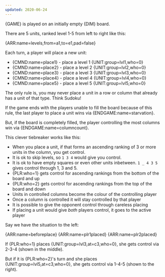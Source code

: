 ```yaml
---
updated: 2020-06-24
---
```


{GAME} is played on an initially empty {DIM} board.

There are 5 units, ranked level 1-5 from left to right like this:

{ARR:name=levels,from=a1,to=e1,pad=false}

Each turn, a player will place a new unit:

- {CMND:name=place1} - place a level 1 {UNIT:group=lvl1,who=0}
- {CMND:name=place2} - place a level 2 {UNIT:group=lvl2,who=0}
- {CMND:name=place3} - place a level 3 {UNIT:group=lvl3,who=0}
- {CMND:name=place4} - place a level 4 {UNIT:group=lvl4,who=0}
- {CMND:name=place5} - place a level 5 {UNIT:group=lvl5,who=0}

The only rule is, you may never place a unit in a row or column that already has a unit of that type. Think Sudoku!

If the game ends with the players unable to fill the board because of this rule, the last player to place a unit wins via {ENDGAME:name=starvation}.

But, if the board is completely filled, the player controlling the most columns win via {ENDGAME:name=columncount}.

This clever tiebreaker works like this:

- When you place a unit, if that forms an ascending ranking of 3 or more units in the column, you get control.
- It is ok to skip levels, so `1 3 4` would give you control.
- It is ok to have empty squares or even other units inbetween. `1 _ 4 3 5` gives control through 1, 3 and 5.
- {PLR:who=1} gets control for ascending rankings from the bottom of the board and up
- {PLR:who=2} gets control for ascending rankings from the top of the board and down
- Units in controlled columns become the colour of the controlling player
- Once a column is controlled it will stay controlled by that player
- It is possible to give the opponent control through careless placing
- If placing a unit would give _both_ players control, it goes to the active player

<div class="md-example">

Say we have the situation to the left:

<div class="md-3col">
{ARR:name=beforeplace}
{ARR:name=plr1placed}
{ARR:name=plr2placed}
</div>

If {PLR:who=1} places {UNIT:group=lvl3,at=c3,who=0}, she gets control via 2-3-4 (shown in the middle).

But if it is {PLR:who=2}'s turn and she places {UNIT:group=lvl5,at=c3,who=0}, she gets control via 1-4-5 (shown to the right).

</div>
